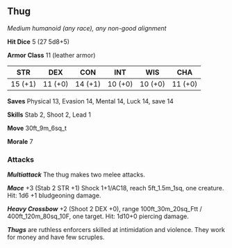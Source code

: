 ## Thug

*Medium humanoid (any race), any non-good alignment*

**Hit Dice** 5 (27 5d8+5)

**Armor Class** 11 (leather armor)

| STR     | DEX     | CON     | INT     | WIS     | CHA     |
|---------|---------|---------|---------|---------|---------|
| 15 (+1) | 11 (+0) | 14 (+1) | 10 (+0) | 10 (+0) | 11 (+0) |

**Saves** Physical 13, Evasion 14, Mental 14, Luck 14, save 14

**Skills** Stab 2, Shoot 2, Lead 1

**Move** 30ft\_9m\_6sq\_t

**Morale** 7

### Attacks

***Multiattack*** The thug makes two melee attacks.

***Mace*** +3 (Stab 2 STR +1) Shock 1+1/AC18, reach 5ft\_1.5m\_1sq, one creature. Hit: 1d6 +1 bludgeoning damage.

***Heavy Crossbow*** +2 (Shoot 2 DEX +0), range 100ft\_30m\_20sq\_Ftt / 400ft\_120m\_80sq\_10F, one target. Hit: 1d10+0 piercing damage.

***Thugs*** are ruthless enforcers skilled at intimidation and violence. They work for money and have few scruples.

